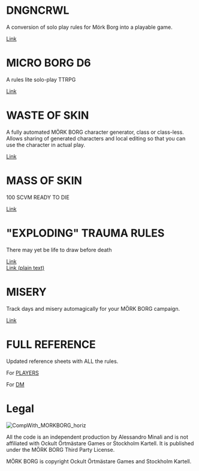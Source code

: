 # DNGNCRWL
A conversion of solo play rules for Mörk Borg into a playable game.

[Link](https://silentbunny.itch.io/dngncrwl)

# MICRO BORG D6
A rules lite solo-play TTRPG

[Link](https://silentbunny.itch.io/micro-borg-d6)

# WASTE OF SKIN
A fully automated MÖRK BORG character generator, class or class-less.
Allows sharing of generated characters and local editing so that you can use the character in actual play.

[Link](https://alessandrominali.github.io/mork-borg-gen/waste_of_skin.html)

# MASS OF SKIN
100 SCVM READY TO DIE

[Link](https://silentbunny.itch.io/mass-of-skin)

# "EXPLODING" TRAUMA RULES
There may yet be life to draw before death  

[Link](https://silentbunny.itch.io/trauma-rules-compatible-with-mrk-borg)  
[Link (plain text)](https://raw.githubusercontent.com/AlessandroMinali/mork-borg-gen/master/death.txt)

# MISERY
Track days and misery automagically for your MÖRK BORG campaign.

[Link](https://alessandrominali.github.io/mork-borg-gen/misery.html)

# FULL REFERENCE
Updated reference sheets with ALL the rules.

For [PLAYERS](https://github.com/AlessandroMinali/mork-borg-gen/blob/master/MÖRK%20BORG%20REFERENCE%20PLAYER.pdf)

For [DM](https://github.com/AlessandroMinali/mork-borg-gen/blob/master/MÖRK%20BORG%20REFERENCE%20DM.pdf)

# Legal
![CompWith_MORKBORG_horiz](https://user-images.githubusercontent.com/4143332/193059599-8a26b891-c152-43d7-8be6-c22f76643ee8.svg)

All the code is an independent production by Alessandro Minali and is not affiliated with Ockult Örtmästare Games or Stockholm Kartell. It is published under the MÖRK BORG Third Party License.

MÖRK BORG is copyright Ockult Örtmästare Games and Stockholm Kartell.

